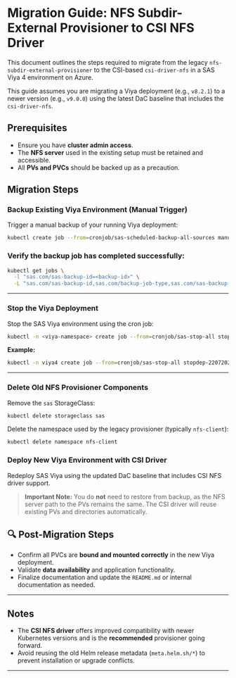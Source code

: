 
#  Migration Guide: NFS Subdir-External Provisioner to CSI NFS Driver

This document outlines the steps required to migrate from the legacy `nfs-subdir-external-provisioner` to the CSI-based `csi-driver-nfs` in a SAS Viya 4 environment on Azure.

This guide assumes you are migrating a Viya deployment (e.g., `v8.2.1`) to a newer version (e.g., `v9.0.0`) using the latest DaC baseline that includes the `csi-driver-nfs`.

##  Prerequisites

- Ensure you have **cluster admin access**.
- The **NFS server** used in the existing setup must be retained and accessible.
- All **PVs and PVCs** should be backed up as a precaution.

##  Migration Steps

###  Backup Existing Viya Environment (Manual Trigger)

Trigger a manual backup of your running Viya deployment:

```bash
kubectl create job --from=cronjob/sas-scheduled-backup-all-sources manual-backup-$(date +%s) -n <viya-namespace>
````

###  Verify the backup job has completed successfully:


```bash
kubectl get jobs \
  -l "sas.com/sas-backup-id=<backup-id>" \
  -L "sas.com/sas-backup-id,sas.com/backup-job-type,sas.com/sas-backup-job-status,sas.com/backup-persistence-status"
```

---

###  Stop the Viya Deployment

Stop the SAS Viya environment using the cron job:

```bash
kubectl -n <viya-namespace> create job --from=cronjob/sas-stop-all stopdep-<datestamp>
```

**Example:**

```bash
kubectl -n viya4 create job --from=cronjob/sas-stop-all stopdep-22072025
```

---

###  Delete Old NFS Provisioner Components

Remove the `sas` StorageClass:

```bash
kubectl delete storageclass sas
```

Delete the namespace used by the legacy provisioner (typically `nfs-client`):

```bash
kubectl delete namespace nfs-client
```

###  Deploy New Viya Environment with CSI Driver

Redeploy SAS Viya using the updated DaC baseline that includes CSI NFS driver support.

>  **Important Note:** You do **not** need to restore from backup, as the NFS server path to the PVs remains the same. The CSI driver will reuse existing PVs and directories automatically.


## 🔍 Post-Migration Steps

*  Confirm all PVCs are **bound and mounted correctly** in the new Viya deployment.
*  Validate **data availability** and application functionality.
*  Finalize documentation and update the `README.md` or internal documentation as needed.

---

##  Notes

* The **CSI NFS driver** offers improved compatibility with newer Kubernetes versions and is the **recommended** provisioner going forward.
* Avoid reusing the old Helm release metadata (`meta.helm.sh/*`) to prevent installation or upgrade conflicts.

---

